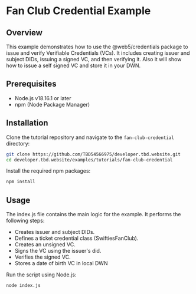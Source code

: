 # Fan Club Credential Example
## Overview
This example demonstrates how to use the @web5/credentials package to issue and verify Verifiable Credentials (VCs). It includes creating issuer and subject DIDs, issuing a signed VC, and then verifying it. Also it will show how to issue a self signed VC and store it in your DWN.

## Prerequisites
* Node.js v18.16.1 or later
* npm (Node Package Manager)

## Installation
Clone the tutorial repository and navigate to the `fan-club-credential` directory:

```bash
git clone https://github.com/TBD54566975/developer.tbd.website.git
cd developer.tbd.website/examples/tutorials/fan-club-credential
```

Install the required npm packages:
```bash
npm install
```

## Usage
The index.js file contains the main logic for the example. It performs the following steps:

* Creates issuer and subject DIDs.
* Defines a ticket credential class (SwiftiesFanClub).
* Creates an unsigned VC.
* Signs the VC using the issuer's did.
* Verifies the signed VC.
* Stores a date of birth VC in local DWN

Run the script using Node.js:

```bash
node index.js
```

